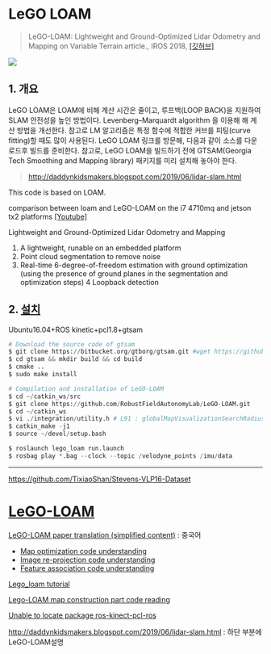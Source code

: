 # LeGO LOAM 

> LeGO-LOAM: Lightweight and Ground-Optimized Lidar Odometry and Mapping on Variable Terrain article., IROS 2018, [[깃허브]](https://github.com/RobustFieldAutonomyLab/LeGO-LOAM)

![](https://i.imgur.com/3p4oVYC.png)


## 1. 개요 

LeGO LOAM은 LOAM에 비해 계산 시간은 줄이고, 루프백(LOOP BACK)을 지원하여 SLAM 안전성을 높인 방법이다. Levenberg–Marquardt algorithm 을 이용해 해 계산 방법을 개선한다. 참고로 LM 알고리즘은 특정 함수에 적합한 커브를 피팅(curve fitting)할 때도 많이 사용된다.
LeGO LOAM 링크를 방문해, 다음과 같이 소스를 다운로드후 빌드를 준비한다. 참고로, LeGO LOAM을 빌드하기 전에 GTSAM(Georgia Tech Smoothing and Mapping library) 패키지를 미리 설치해 놓아야 한다.

> http://daddynkidsmakers.blogspot.com/2019/06/lidar-slam.html

This code is based on LOAM.

comparison between loam and LeGO-LOAM on the i7 4710mq and jetson tx2 platforms [[Youtube]](https://www.youtube.com/watch?v=O3tz_ftHV48)

Lightweight and Ground-Optimized Lidar Odometry and Mapping
1) A lightweight, runable on an embedded platform 
2) Point cloud segmentation to remove noise 
3) Real-time 6-degree-of-freedom estimation with ground optimization (using the presence of ground planes in the segmentation and optimization steps) 
4 Loopback detection



## 2. [설치]()



Ubuntu16.04+ROS kinetic+pcl1.8+gtsam


```python 
# Download the source code of gtsam     
$ git clone https://bitbucket.org/gtborg/gtsam.git #wget https://github.com/borglab/gtsam/archive/4.0.0-alpha2.zip
$ cd gtsam && mkdir build && cd build
$ cmake ..
$ sudo make install

# Compilation and installation of LeGO-LOAM
$ cd ~/catkin_ws/src
$ git clone https://github.com/RobustFieldAutonomyLab/LeGO-LOAM.git
$ cd ~/catkin_ws
$ vi ./integration/utility.h # L91 : globalMapVisualizationSearchRadius 
$ catkin_make -j1
$ source ~/devel/setup.bash
```


```python 
$ roslaunch lego_loam run.launch
$ rosbag play *.bag --clock --topic /velodyne_points /imu/data
```

---

https://github.com/TixiaoShan/Stevens-VLP16-Dataset




# [LeGO-LOAM](https://github.com.cnpmjs.org/topics/velodyne)

[LeGO-LOAM paper translation (simplified content)](https://wykxwyc.github.io/2019/04/26/LeGO-LOAM-Paper-Traslation-and-Summary/) : 중국어 
- [Map optimization code understanding](https://wykxwyc.github.io/2019/01/21/LeGO-LOAM-code-review-mapOptmization/)
- [Image re-projection code understanding](https://wykxwyc.github.io/2019/01/23/LeGO-LOAM-code-review-imageProjection/)
- [Feature association code understanding](https://wykxwyc.github.io/2019/01/24/LeGO-LOAM-code-review-featureAssociation/)




[Lego_loam tutorial](https://blog.csdn.net/Travis_X/article/details/89374013)


[Lego-LOAM map construction part code reading](https://blog.csdn.net/weixin_43211438/article/details/88898544)




[Unable to locate package ros-kinect-pcl-ros](https://blog.csdn.net/weixin_43211438/article/details/88898544)


http://daddynkidsmakers.blogspot.com/2019/06/lidar-slam.html : 하단 부분에 LeGO-LOAM설명 